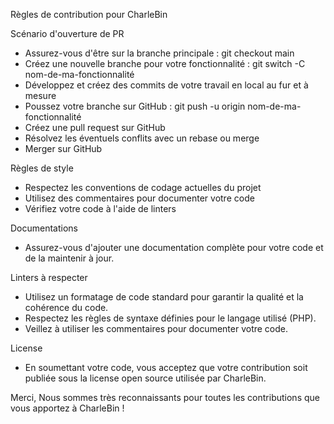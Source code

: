 Règles de contribution pour CharleBin

Scénario d'ouverture de PR
- Assurez-vous d'être sur la branche principale : git checkout main
- Créez une nouvelle branche pour votre fonctionnalité : git switch -C nom-de-ma-fonctionnalité
- Développez et créez des commits de votre travail en local au fur et à mesure
- Poussez votre branche sur GitHub : git push -u origin nom-de-ma-fonctionnalité
- Créez une pull request sur GitHub
- Résolvez les éventuels conflits avec un rebase ou merge
- Merger sur GitHub

Règles de style
- Respectez les conventions de codage actuelles du projet
- Utilisez des commentaires pour documenter votre code
- Vérifiez votre code à l'aide de linters

Documentations
- Assurez-vous d'ajouter une documentation complète pour votre code et de la maintenir à jour.

Linters à respecter
- Utilisez un formatage de code standard pour garantir la qualité et la cohérence du code.
- Respectez les règles de syntaxe définies pour le langage utilisé (PHP).
- Veillez à utiliser les commentaires pour documenter votre code.

License
- En soumettant votre code, vous acceptez que votre contribution soit publiée sous la license open source utilisée par CharleBin.

Merci, Nous sommes très reconnaissants pour toutes les contributions que vous apportez à CharleBin !


